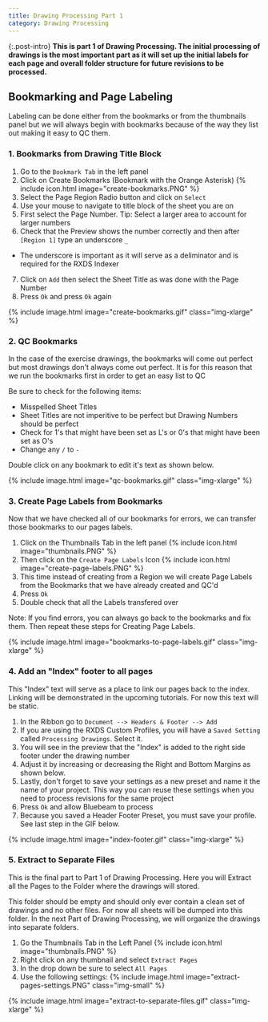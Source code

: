 ```yaml
---
title: Drawing Processing Part 1
category: Drawing Processing
---
```


{:.post-intro}
**This is part 1 of Drawing Processing. The initial processing of drawings is the most important part as it will set up the initial labels for each page and overall folder structure for future revisions to be processed.**

## Bookmarking and Page Labeling

Labeling can be done either from the bookmarks or from the thumbnails panel but we will always begin with bookmarks because of the way they list out making it easy to QC them. 

### 1. Bookmarks from Drawing Title Block
1. Go to the `Bookmark Tab` in the left panel
2. Click on Create Bookmarks (Bookmark with the Orange Asterisk) {% include icon.html image="create-bookmarks.PNG" %}
3. Select the Page Region Radio button and click on `Select`
4. Use your mouse to navigate to title block of the sheet you are on
5. First select the Page Number. Tip: Select a larger area to account for larger numbers
6. Check that the Preview shows the number correctly and then after `[Region 1]` type an underscore `_`
 - The underscore is important as it will serve as a deliminator and is required for the RXDS Indexer
7. Click on `Add` then select the Sheet Title as was done with the Page Number
8. Press `Ok` and press `Ok` again

{% include image.html image="create-bookmarks.gif" class="img-xlarge" %}

### 2. QC Bookmarks
In the case of the exercise drawings, the bookmarks will come out perfect but most drawings don't always come out perfect. It is for this reason that we run the bookmarks first in order to get an easy list to QC

Be sure to check for the following items: 

- Misspelled Sheet Titles
- Sheet Titles are not imperitive to be perfect but Drawing Numbers should be perfect
- Check for 1's that might have been set as L's or 0's that might have been set as O's 
- Change any `/` to `-`

Double click on any bookmark to edit it's text as shown below.

{% include image.html image="qc-bookmarks.gif" class="img-xlarge" %} 

### 3. Create Page Labels from Bookmarks
Now that we have checked all of our bookmarks for errors, we can transfer those bookmarks to our pages labels. 

1. Click on the Thumbnails Tab in the left panel {% include icon.html image="thumbnails.PNG" %} 
2. Then click on the `Create Page Labels` Icon {% include icon.html image="create-page-labels.PNG" %}
3. This time instead of creating from a Region we will create Page Labels from the Bookmarks that we have already created and QC'd
4. Press `Ok`
5. Double check that all the Labels transfered over

Note: If you find errors, you can always go back to the bookmarks and fix them. Then repeat these steps for Creating Page Labels.

{% include image.html image="bookmarks-to-page-labels.gif" class="img-xlarge" %}  

### 4. Add an "Index" footer to all pages
This "Index" text will serve as a place to link our pages back to the index. Linking will be demonstrated in the upcoming tutorials. For now this text will be static.

1. In the Ribbon go to `Document --> Headers & Footer --> Add`
2. If you are using the RXDS Custom Profiles, you will have a `Saved Setting` called `Processing Drawings`. Select it. 
3. You will see in the preview that the "Index" is added to the right side footer under the drawing number
4. Adjust it by increasing or decreasing the Right and Bottom Margins as shown below. 
5. Lastly, don't forget to save your settings as a new preset and name it the name of your project. This way you can reuse these settings when you need to process revisions for the same project
6. Press `Ok` and allow Bluebeam to process
7. Because you saved a Header Footer Preset, you must save your profile. See last step in the GIF below. 

{% include image.html image="index-footer.gif" class="img-xlarge" %}  
 
### 5. Extract to Separate Files
This is the final part to Part 1 of Drawing Processing. Here you will Extract all the Pages to the Folder where the drawings will stored. 

This folder should be empty and should only ever contain a clean set of drawings and no other files. For now all sheets will be dumped into this folder. In the next Part of Drawing Processing, we will organize the drawings into separate folders. 

1. Go the Thumbnails Tab in the Left Panel {% include icon.html image="thumbnails.PNG" %}
2. Right click on any thumbnail and select `Extract Pages`
3. In the drop down be sure to select `All Pages`
4. Use the following settings: 
{% include image.html image="extract-pages-settings.PNG" class="img-small" %}  
 
{% include image.html image="extract-to-separate-files.gif" class="img-xlarge" %} 